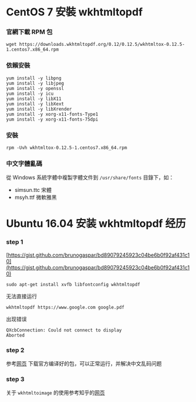 # CentOS 7 安裝 wkhtmltopdf

### 官網下載 RPM 包
```
wget https://downloads.wkhtmltopdf.org/0.12/0.12.5/wkhtmltox-0.12.5-1.centos7.x86_64.rpm
```

### 依賴安裝
```
yum install -y libpng
yum install -y libjpeg
yum install -y openssl
yum install -y icu
yum install -y libX11
yum install -y libXext
yum install -y libXrender
yum install -y xorg-x11-fonts-Type1
yum install -y xorg-x11-fonts-75dpi
```

### 安裝
```
rpm -Uvh wkhtmltox-0.12.5-1.centos7.x86_64.rpm
```

### 中文字體亂碼
從 Windows 系統字體中複製字體文件到 `/usr/share/fonts` 目錄下，如：

- simsun.ttc 宋體
- msyh.ttf 微軟雅黑

# Ubuntu 16.04 安装 wkhtmltopdf 经历


### step 1
[https://gist.github.com/brunogaspar/bd89079245923c04be6b0f92af431c10](https://gist.github.com/brunogaspar/bd89079245923c04be6b0f92af431c10)
```
sudo apt-get install xvfb libfontconfig wkhtmltopdf
```
无法直接运行
```
wkhtmltopdf https://www.google.com google.pdf
```
出现错误
```
QXcbConnection: Could not connect to display
Aborted
```



### step 2
参考[网页](https://my.oschina.net/huqiji/blog/804899) 下载官方编译好的包，可以正常运行，并解决中文乱码问题

### step 3
关于 `wkhtmltoimage` 的使用参考知乎的[网页](https://www.zhihu.com/question/21455769)

